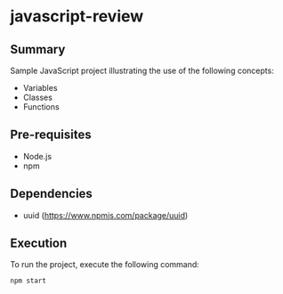 # javascript-review

## Summary
Sample JavaScript project illustrating the use of the following concepts:
- Variables
- Classes
- Functions

## Pre-requisites
- Node.js
- npm

## Dependencies
- uuid (https://www.npmjs.com/package/uuid)

## Execution
To run the project, execute the following command:
```bash
npm start
```

